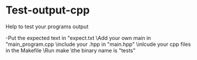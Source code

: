 # Test-output-cpp
Help to test your programs output

-Put the expected text in "expect.txt
\Add your own main in "main_program.cpp
\include your .hpp in "main.hpp"
\inlcude your cpp files in the Makefile
\Run make
\the binary name is "tests"
  
